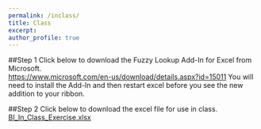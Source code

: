 ```yaml
---
permalink: /inclass/
title: Class
excerpt:
author_profile: true
---
```


##Step 1
Click below to download the Fuzzy Lookup Add-In for Excel from Microsoft.  
<a href="https://www.microsoft.com/en-us/download/details.aspx?id=15011">https://www.microsoft.com/en-us/download/details.aspx?id=15011</a>
You will need to install the Add-In and then restart excel before you see the new addition to your ribbon.

##Step 2
Click below to download the excel file for use in class.  
<a href="/files/BI_In_Class_Exercise.xlsx">BI_In_Class_Exercise.xlsx</a>
